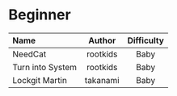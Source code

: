 # Beginner

| Name             |  Author  | Difficulty |
| :--------------- | :------: | :--------: |
| NeedCat          | rootkids |    Baby    |
| Turn into System | rootkids |    Baby    |
| Lockgit Martin   | takanami |    Baby    |